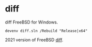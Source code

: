 # diff
diff FreeBSD for Windows.

```
devenv diff.sln /Rebuild "Release|x64"
```

2021 version of FreeBSD [diff](https://github.com/freebsd/freebsd-src/tree/main/usr.bin/diff).
